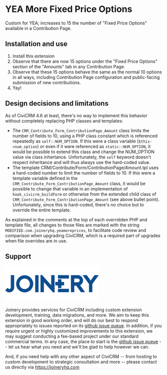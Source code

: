 # YEA More Fixed Price Options

Custom for YEA; increases to 15 the number of "Fixed Price Options" available in a Contribution Page.

## Installation and use
1. Install this extension
2. Observe that there are now 15 options under the "Fixed Price Options" section of the "Amounts" tab in any Contribution Page.
3. Observe that these 15 options behave the same as the normal 10 options in all ways, including  Contribution Page configuration and public-facing submission of new contributions.
4. Yay!

## Design decisions and limitations
As of CiviCRM 4.6 at least, there's no way to implement this behavior without completely replacing PHP classes and templates:

* The `CRM_Contribute_Form_ContributionPage_Amount` class limits the number of fields to 10, using a PHP class constant which is referenced repeatedly as `self::NUM_OPTION`. If this were a class variable (`$this->num_option`) or even if it were referenced as `static::NUM_OPTION`, it would be possible to extend this class and change the NUM_OPTION value via class inhertance. Unfortunately, the `self` keyword doesn't respect inheritance and will thus always use the hard-coded value.
* The template CRM/Contribute/Form/ContributionPage/Amount.tpl uses a hard-coded number to limit the number of fields to 10. If this were a template variable defined in the `CRM_Contribute_Form_ContributionPage_Amount` class, it would be possible to change that variable in an implementation of `hook_civicrm_buildForm` or otherwise from the extended child class of `CRM_Contribute_Form_ContributionPage_Amount` (see above bullet point). Unfortunately, since this is hard-coded, there's no choice but to override the entire template.

As explained in the comments at the top of each overridden PHP and template file, all changes to those files are marked with the string `MODIFIED.com.joineryhq.yeamoreprices`, to facilitate code review and comparison when upgrading CiviCRM, which is a required part of upgrades when file overrides are in use.

## Support
![screenshot](/images/joinery-logo.png)

Joinery provides services for CiviCRM including custom extension development, training, data migrations, and more. We aim to keep this extension in good working order, and will do our best to respond appropriately to issues reported on its [github issue queue](https://github.com/twomice/com.joineryhq.yeamoreprices/issues). In addition, if you require urgent or highly customized improvements to this extension, we may suggest conducting a fee-based project under our standard commercial terms.  In any case, the place to start is the [github issue queue](https://github.com/twomice/com.joineryhq.yeamoreprices/issues) -- let us hear what you need and we'll be glad to help however we can.

And, if you need help with any other aspect of CiviCRM -- from hosting to custom development to strategic consultation and more -- please contact us directly via https://joineryhq.com